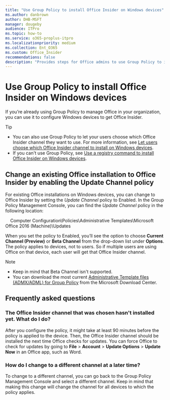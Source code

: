 ```yaml
---
title: "Use Group Policy to install Office Insider on Windows devices"
ms.author: danbrown
author: DHB-MSFT
manager: dougeby
audience: ITPro
ms.topic: how-to
ms.service: o365-proplus-itpro
ms.localizationpriority: medium
ms.collection: Ent_O365
ms.custom: Office_Insider
recommendations: false
description: "Provides steps for Office admins to use Group Policy to install Office Insider on Windows devices."
---
```


# Use Group Policy to install Office Insider on Windows devices

If you’re already using Group Policy to manage Office in your organization, you can use it to configure Windows devices to get Office Insider.

> [!TIP]
> - You can also use Group Policy to let your users choose which Office Insider channel they want to use. For more information, see [Let users choose which Office Insider channel to install on Windows devices](user-choice.md).
> - If you can't use Group Policy, see [Use a registry command to install Office Insider on Windows devices](registry.md).

## Change an existing Office installation to Office Insider by enabling the Update Channel policy

For existing Office installations on Windows devices, you can change to Office Insider by setting the *Update Channel* policy to Enabled. In the Group Policy Management Console, you can find the *Update Channel* policy in the following location:

&nbsp;&nbsp;&nbsp; Computer Configuration\Policies\Administrative Templates\Microsoft Office 2016 (Machine)\Updates

When you set the policy to Enabled, you’ll see the option to choose **Current Channel (Preview)** or **Beta Channel** from the drop-down list under **Options**. The policy applies to devices, not to users. So if multiple users are using Office on that device, each user will get that Office Insider channel.

> [!NOTE]
> - Keep in mind that Beta Channel isn't supported.
> - You can download the most current [Administrative Template files (ADMX/ADML) for Group Policy](https://www.microsoft.com/download/details.aspx?id=49030) from the Microsoft Download Center.

## Frequently asked questions

### The Office Insider channel that was chosen hasn't installed yet. What do I do?

After you configure the policy, it might take at least 90 minutes before the policy is applied to the device. Then, the Office Insider channel should be installed the next time Office checks for updates. You can force Office to check for updates by going to **File** > **Account** > **Update Options** > **Update Now** in an Office app, such as Word.

### How do I change to a different channel at a later time?

To change to a different channel, you can go back to the Group Policy Management Console and select a different channel. Keep in mind that making this change will change the channel for all devices to which the policy applies.
